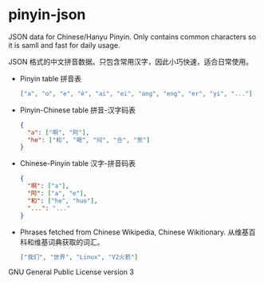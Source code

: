 # pinyin-json

JSON data for Chinese/Hanyu Pinyin. Only contains common characters so it is samll and fast for daily usage.

JSON 格式的中文拼音数据。只包含常用汉字，因此小巧快速，适合日常使用。

* Pinyin table 拼音表

  ```json
  ["a", "o", "e", "ê", "ai", "ei", "ang", "eng", "er", "yi", "..."]
  ```

* Pinyin-Chinese table 拼音-汉字码表

  ```json
  {
    "a": ["啊", "阿"],
    "he": ["和", "喝", "何", "合", "贺"]
  }
  ```

* Chinese-Pinyin table 汉字-拼音码表

  ```json
  {
    "啊": ["a"],
    "阿": ["a", "e"],
    "和": ["he", "huo"],
    "...": "..."
  }
  ```

* Phrases fetched from Chinese Wikipedia, Chinese Wikitionary. 从维基百科和维基词典获取的词汇。

  ```json
  ["我们", "世界", "Linux", "V2火箭"]
  ```

GNU General Public License version 3
